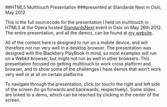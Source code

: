 ##HTML5 Multitouch Presentation
###presented at Standards Next in Oslo, May 2012

This is the full sourcecode for the presentation I held on multitouch in HTML5 at the Opera hosted [StandardsNext](http://standards-next.org/) event in Oslo on May 26th 2012. The entire presentation, and all the demos, can be found at [my website](http://projects.mariusgundersen.net/Multitouch). 

All of the content here is designed to run on a mobile device, and will therefore not run very well in a desktop browser. The presentation was designed with the Blackbery PlayBook in mind, so most examples will run on a Webkit browser, but might not run as well in other browsers. This presentation focused on getting multitouch to work cross platform and browser, and to show some of the challenges I have demos that won't work very well or at all on certain platforms. 

To navigate through the presentation, click (or touch) the right and left side of the screen (to go forwards and backwards, respectively). Some slides are linked to a demo, which can be reached by clicking in the center of the screen.
